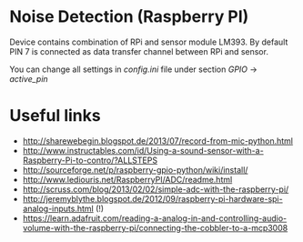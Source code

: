 # Noise Detection (Raspberry PI)

Device contains combination of RPi and sensor module LM393. By default PIN 7 is connected as data transfer channel between
RPi and sensor. 

You can change all settings in *config.ini* file under section *GPIO* -> *active_pin*

# Useful links

- http://sharewebegin.blogspot.de/2013/07/record-from-mic-python.html
- http://www.instructables.com/id/Using-a-sound-sensor-with-a-Raspberry-Pi-to-contro/?ALLSTEPS
- http://sourceforge.net/p/raspberry-gpio-python/wiki/install/
- http://www.lediouris.net/RaspberryPI/ADC/readme.html
- http://scruss.com/blog/2013/02/02/simple-adc-with-the-raspberry-pi/
- http://jeremyblythe.blogspot.de/2012/09/raspberry-pi-hardware-spi-analog-inputs.html (!)
- https://learn.adafruit.com/reading-a-analog-in-and-controlling-audio-volume-with-the-raspberry-pi/connecting-the-cobbler-to-a-mcp3008
